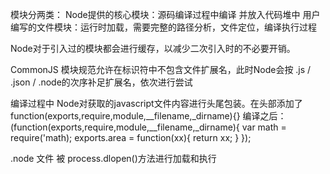 
模块分两类：
  Node提供的核心模块：源码编译过程中编译 并放入代码堆中
  用户编写的文件模块：运行时加载，需要完整的路径分析，文件定位，编译执行过程

  Node对于引入过的模块都会进行缓存，以减少二次引入时的不必要开销。

  CommonJS 模块规范允许在标识符中不包含文件扩展名，此时Node会按 .js / .json / .node的次序补足扩展名，依次进行尝试

  编译过程中 Node对获取的javascript文件内容进行头尾包装。在头部添加了 function(exports,require,module,__filename,_dirname){}
  编译之后：
    (function(exports,require,module,__filename,_dirname){
      var math = require('math);
      exports.area = function(xx){
        return xx;
      }
    });

  .node 文件 被 process.dlopen()方法进行加载和执行